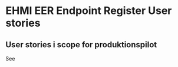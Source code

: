# EHMI EER Endpoint Register User stories 

## User stories i scope for produktionspilot

See 

<!--
### Forretningsejer af EHMI EER Endpoint Register (FPKR)

**FPKR.1**

i. Som FPKR 

ii. Ønsker jeg at have en kanonisk datamodel for sundhedsadresseringsservicen 

iii. Når jeg skal modellere og implementere sundhedsadresseringsservicen

**FPKR.2**

i. Som FPKR 

ii. Ønsker jeg at have veldefinerede stabile snitflader til de bagvedliggende autoritative kilder

iii. Når jeg skal fremsøge information fra dem

**FPKR.3**

i.	Som FPKR 

ii.	Ønsker jeg fortrinsvis i de situationer det er muligt at kalde de bagvedliggende autoritative kilder on-demand

iii.	Når jeg skal fremsøge information fra dem

**FPKR.4**

i.	Som FPKR

ii.	Ønsker jeg at standarder og protokoller, inklusive sikkerhed, er de samme for alle operationer

iii.	Når jeg udstiller dem til overfor anvenderne

**FPKR.5**

i.	Som FPKR

ii.	Ønsker jeg at have klare governance aftaler (inklusiv SLA) med forretningsejerne af sundhedsadresseringsservicen

iii.	Når jeg skal inkludere den enkelte autoritative kilde i mit informationsgrundlag

**FPKR.6**

i.	Som FPKR

ii.	Ønsker jeg i så vidt omfang som muligt at kunne genanvende eksisterende snitflader

iii.	Når jeg skal agere som autoritative kilde for sundhedsadresseringsservicen

### Komponenten EHMI EER Endpoint Register (KPKR)

**KPKR.1**

i.	Som KPKR 

ii.	Ønsker jeg at have en kanonisk informationsmodel, der kan anvendes

iii.	Når jeg skal returnere svar til et vilkårligt anvenderkald

**KPKR.2**

i.	Som KPKR 

ii.	Ønsker jeg at udtrykke den kanoniske datamodel via HL7-FHIR R5 ressourcer

iii.	Når jeg skal udtrykke information internt og returnere information til anvenderne

**KPKR.3**

i.	Som KPKR 

ii.	Ønsker jeg ikke at opbygge en cache over information fra de bagvedliggende autoritative kilder

iii.	Når jeg skal anvende information fra disse

**KPKR.4**

i.	Som KPKR

ii.	Ønsker jeg i vidt omfang at anvende HL7-FHIR-standarden

iii.	Når jeg udstiller snitflader til anvenderne

**KPKR.5**

i.	Som KPKR

ii.	Ønsker jeg at have så få, så ens, og så standardiserede snitfladetyper som muligt til de bagvedliggende autoritative kilder

iii.	Når jeg skal integrere til disse

## User stories udenfor scope for produktionspilot
-->